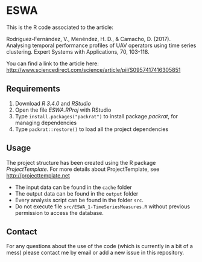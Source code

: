 # ESWA

This is the R code associated to the article: 

Rodríguez-Fernández, V., Menéndez, H. D., & Camacho, D. (2017). Analysing temporal performance profiles of UAV operators using time series clustering. Expert Systems with Applications, 70, 103-118.

You can find a link to the article here:
http://www.sciencedirect.com/science/article/pii/S0957417416305851

## Requirements

1. Download *R 3.4.0* and *RStudio*
2. Open the file *ESWA.RProj* with RStudio
3. Type `install.packages("packrat")` to install package *packrat*, for managing dependencies
4. Type `packrat::restore()` to load all the project dependencies

## Usage

The project structure has been created using the R package *ProjectTemplate*. For more details about ProjectTemplate, see http://projecttemplate.net

* The input data can be found in the `cache` folder
* The output data can be found in the `output` folder
* Every analysis script can be found in the folder `src`.
* Do not execute file `src/ESWA_1-TimeSeriesMeasures.R` without previous permission to access the database.

## Contact

For any questions about the use of the code (which is currently in a bit of a mess) please contact me by email or add a new issue in this repository.

